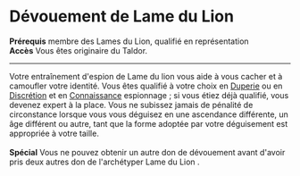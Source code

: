 # Dévouement de Lame du Lion

<p><span id="ctl00_MainContent_DetailedOutput"><strong>Prérequis</strong> membre des Lames du Lion, qualifié en représentation<br><strong>Accès</strong> Vous êtes originaire du Taldor.<br></span></p>
<hr>
<p>Votre entraînement d'espion de Lame du lion vous aide à vous cacher et à camoufler votre identité. Vous êtes qualifié à votre choix en <a href="https://2e.aonprd.com/Skills.aspx?ID=5">Duperie</a> ou en <a href="https://2e.aonprd.com/Skills.aspx?ID=15">Discrétion</a> et en <a href="https://2e.aonprd.com/Skills.aspx?ID=8">Connaissance</a> espionnage ; si vous étiez déjà qualifié, vous devenez expert à la place. Vous ne subissez jamais de pénalité de circonstance lorsque vous vous déguisez en une ascendance différente, un âge différent ou autre, tant que la forme adoptée par votre déguisement est appropriée à votre taille.<br><br><strong>Spécial</strong> Vous ne pouvez obtenir un autre don de dévouement avant d'avoir pris deux autres don de l'archétyper Lame du Lion .&nbsp;</p>